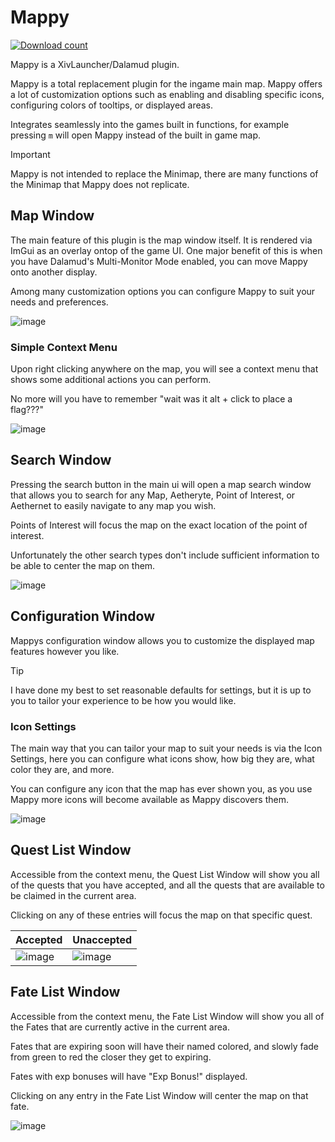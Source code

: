 # Mappy
[![Download count](https://img.shields.io/endpoint?url=https://qzysathwfhebdai6xgauhz4q7m0mzmrf.lambda-url.us-east-1.on.aws/Mappy)](https://github.com/MidoriKami/Mappy)

Mappy is a XivLauncher/Dalamud plugin.

Mappy is a total replacement plugin for the ingame main map.
Mappy offers a lot of customization options such as enabling and disabling specific icons, configuring colors of tooltips, or displayed areas.

Integrates seamlessly into the games built in functions, for example pressing `m` will open Mappy instead of the built in game map.

> [!IMPORTANT]  
> Mappy is not intended to replace the Minimap, there are many functions of the Minimap that Mappy does not replicate.

## Map Window

The main feature of this plugin is the map window itself. It is rendered via ImGui as an overlay ontop of the game UI.
One major benefit of this is when you have Dalamud's Multi-Monitor Mode enabled, you can move Mappy onto another display.

Among many customization options you can configure Mappy to suit your needs and preferences.

![image](https://github.com/user-attachments/assets/23cc5cd9-f20b-4298-8aea-1c1942b4f29b)

### Simple Context Menu

Upon right clicking anywhere on the map, you will see a context menu that shows some additional actions you can perform.

No more will you have to remember "wait was it alt + click to place a flag???"

![image](https://github.com/user-attachments/assets/fba25c3c-0858-4f77-8ff1-0c169d401558)


## Search Window

Pressing the search button in the main ui will open a map search window that allows you to search for any 
Map, Aetheryte, Point of Interest, or Aethernet to easily navigate to any map you wish.

Points of Interest will focus the map on the exact location of the point of interest.

Unfortunately the other search types don't include sufficient information to be able to center the map on them.

![image](https://github.com/user-attachments/assets/c34824be-0e11-4bff-a423-f18dd247433f)

## Configuration Window

Mappys configuration window allows you to customize the displayed map features however you like.

> [!TIP]
> I have done my best to set reasonable defaults for settings, but it is up to you to tailor your experience to be how you would like.

### Icon Settings

The main way that you can tailor your map to suit your needs is via the Icon Settings, here you can configure what icons show, how big they are, what color they are, and more.

You can configure any icon that the map has ever shown you, as you use Mappy more icons will become available as Mappy discovers them.

![image](https://github.com/user-attachments/assets/3f9bff5f-5ca3-4728-a1d7-6c19dcea262e)

## Quest List Window

Accessible from the context menu, the Quest List Window will show you all of the quests that you have accepted, and all the quests that are available to be claimed in the current area.

Clicking on any of these entries will focus the map on that specific quest.

| Accepted  | Unaccepted   |
|---|---|
| ![image](https://github.com/user-attachments/assets/4f40aa42-f7ab-4cb6-b1b2-7b838227142a)  | ![image](https://github.com/user-attachments/assets/127d6052-533a-47b2-8c3d-ba32033c4317)  |

## Fate List Window

Accessible from the context menu, the Fate List Window will show you all of the Fates that are currently active in the current area.

Fates that are expiring soon will have their named colored, and slowly fade from green to red the closer they get to expiring.

Fates with exp bonuses will have "Exp Bonus!" displayed.

Clicking on any entry in the Fate List Window will center the map on that fate.

![image](https://github.com/user-attachments/assets/eb41dc11-87e5-4198-afb6-f394c18b75ab)

